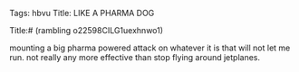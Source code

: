 Tags: hbvu
Title: LIKE A PHARMA DOG
  
Title:# (rambling o22598CILG1uexhnwo1)  
  
mounting a big pharma powered attack on whatever it is that will not let me run. not really any more effective than stop flying around jetplanes.